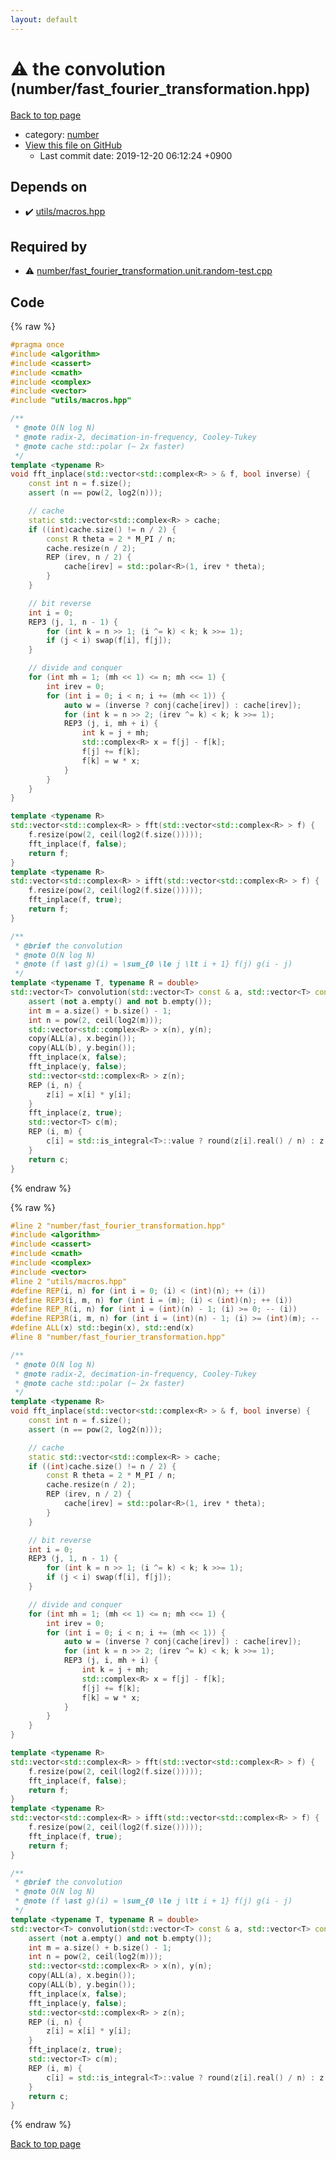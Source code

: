 ```yaml
---
layout: default
---
```


<!-- mathjax config similar to math.stackexchange -->
<script type="text/javascript" async
  src="https://cdnjs.cloudflare.com/ajax/libs/mathjax/2.7.5/MathJax.js?config=TeX-MML-AM_CHTML">
</script>
<script type="text/x-mathjax-config">
  MathJax.Hub.Config({
    TeX: { equationNumbers: { autoNumber: "AMS" }},
    tex2jax: {
      inlineMath: [ ['$','$'] ],
      processEscapes: true
    },
    "HTML-CSS": { matchFontHeight: false },
    displayAlign: "left",
    displayIndent: "2em"
  });
</script>

<script type="text/javascript" src="https://cdnjs.cloudflare.com/ajax/libs/jquery/3.4.1/jquery.min.js"></script>
<script src="https://cdn.jsdelivr.net/npm/jquery-balloon-js@1.1.2/jquery.balloon.min.js" integrity="sha256-ZEYs9VrgAeNuPvs15E39OsyOJaIkXEEt10fzxJ20+2I=" crossorigin="anonymous"></script>
<script type="text/javascript" src="../../assets/js/copy-button.js"></script>
<link rel="stylesheet" href="../../assets/css/copy-button.css" />


# :warning: the convolution <small>(number/fast_fourier_transformation.hpp)</small>

<a href="../../index.html">Back to top page</a>

* category: <a href="../../index.html#b1bc248a7ff2b2e95569f56de68615df">number</a>
* <a href="{{ site.github.repository_url }}/blob/master/number/fast_fourier_transformation.hpp">View this file on GitHub</a>
    - Last commit date: 2019-12-20 06:12:24 +0900




## Depends on

* :heavy_check_mark: <a href="../utils/macros.hpp.html">utils/macros.hpp</a>


## Required by

* :warning: <a href="fast_fourier_transformation.unit.random-test.cpp.html">number/fast_fourier_transformation.unit.random-test.cpp</a>


## Code

<a id="unbundled"></a>
{% raw %}
```cpp
#pragma once
#include <algorithm>
#include <cassert>
#include <cmath>
#include <complex>
#include <vector>
#include "utils/macros.hpp"

/**
 * @note O(N log N)
 * @note radix-2, decimation-in-frequency, Cooley-Tukey
 * @note cache std::polar (~ 2x faster)
 */
template <typename R>
void fft_inplace(std::vector<std::complex<R> > & f, bool inverse) {
    const int n = f.size();
    assert (n == pow(2, log2(n)));

    // cache
    static std::vector<std::complex<R> > cache;
    if ((int)cache.size() != n / 2) {
        const R theta = 2 * M_PI / n;
        cache.resize(n / 2);
        REP (irev, n / 2) {
            cache[irev] = std::polar<R>(1, irev * theta);
        }
    }

    // bit reverse
    int i = 0;
    REP3 (j, 1, n - 1) {
        for (int k = n >> 1; (i ^= k) < k; k >>= 1);
        if (j < i) swap(f[i], f[j]);
    }

    // divide and conquer
    for (int mh = 1; (mh << 1) <= n; mh <<= 1) {
        int irev = 0;
        for (int i = 0; i < n; i += (mh << 1)) {
            auto w = (inverse ? conj(cache[irev]) : cache[irev]);
            for (int k = n >> 2; (irev ^= k) < k; k >>= 1);
            REP3 (j, i, mh + i) {
                int k = j + mh;
                std::complex<R> x = f[j] - f[k];
                f[j] += f[k];
                f[k] = w * x;
            }
        }
    }
}

template <typename R>
std::vector<std::complex<R> > fft(std::vector<std::complex<R> > f) {
    f.resize(pow(2, ceil(log2(f.size()))));
    fft_inplace(f, false);
    return f;
}
template <typename R>
std::vector<std::complex<R> > ifft(std::vector<std::complex<R> > f) {
    f.resize(pow(2, ceil(log2(f.size()))));
    fft_inplace(f, true);
    return f;
}

/**
 * @brief the convolution
 * @note O(N log N)
 * @note (f \ast g)(i) = \sum_{0 \le j \lt i + 1} f(j) g(i - j)
 */
template <typename T, typename R = double>
std::vector<T> convolution(std::vector<T> const & a, std::vector<T> const & b) {
    assert (not a.empty() and not b.empty());
    int m = a.size() + b.size() - 1;
    int n = pow(2, ceil(log2(m)));
    std::vector<std::complex<R> > x(n), y(n);
    copy(ALL(a), x.begin());
    copy(ALL(b), y.begin());
    fft_inplace(x, false);
    fft_inplace(y, false);
    std::vector<std::complex<R> > z(n);
    REP (i, n) {
        z[i] = x[i] * y[i];
    }
    fft_inplace(z, true);
    std::vector<T> c(m);
    REP (i, m) {
        c[i] = std::is_integral<T>::value ? round(z[i].real() / n) : z[i].real() / n;
    }
    return c;
}

```
{% endraw %}

<a id="bundled"></a>
{% raw %}
```cpp
#line 2 "number/fast_fourier_transformation.hpp"
#include <algorithm>
#include <cassert>
#include <cmath>
#include <complex>
#include <vector>
#line 2 "utils/macros.hpp"
#define REP(i, n) for (int i = 0; (i) < (int)(n); ++ (i))
#define REP3(i, m, n) for (int i = (m); (i) < (int)(n); ++ (i))
#define REP_R(i, n) for (int i = (int)(n) - 1; (i) >= 0; -- (i))
#define REP3R(i, m, n) for (int i = (int)(n) - 1; (i) >= (int)(m); -- (i))
#define ALL(x) std::begin(x), std::end(x)
#line 8 "number/fast_fourier_transformation.hpp"

/**
 * @note O(N log N)
 * @note radix-2, decimation-in-frequency, Cooley-Tukey
 * @note cache std::polar (~ 2x faster)
 */
template <typename R>
void fft_inplace(std::vector<std::complex<R> > & f, bool inverse) {
    const int n = f.size();
    assert (n == pow(2, log2(n)));

    // cache
    static std::vector<std::complex<R> > cache;
    if ((int)cache.size() != n / 2) {
        const R theta = 2 * M_PI / n;
        cache.resize(n / 2);
        REP (irev, n / 2) {
            cache[irev] = std::polar<R>(1, irev * theta);
        }
    }

    // bit reverse
    int i = 0;
    REP3 (j, 1, n - 1) {
        for (int k = n >> 1; (i ^= k) < k; k >>= 1);
        if (j < i) swap(f[i], f[j]);
    }

    // divide and conquer
    for (int mh = 1; (mh << 1) <= n; mh <<= 1) {
        int irev = 0;
        for (int i = 0; i < n; i += (mh << 1)) {
            auto w = (inverse ? conj(cache[irev]) : cache[irev]);
            for (int k = n >> 2; (irev ^= k) < k; k >>= 1);
            REP3 (j, i, mh + i) {
                int k = j + mh;
                std::complex<R> x = f[j] - f[k];
                f[j] += f[k];
                f[k] = w * x;
            }
        }
    }
}

template <typename R>
std::vector<std::complex<R> > fft(std::vector<std::complex<R> > f) {
    f.resize(pow(2, ceil(log2(f.size()))));
    fft_inplace(f, false);
    return f;
}
template <typename R>
std::vector<std::complex<R> > ifft(std::vector<std::complex<R> > f) {
    f.resize(pow(2, ceil(log2(f.size()))));
    fft_inplace(f, true);
    return f;
}

/**
 * @brief the convolution
 * @note O(N log N)
 * @note (f \ast g)(i) = \sum_{0 \le j \lt i + 1} f(j) g(i - j)
 */
template <typename T, typename R = double>
std::vector<T> convolution(std::vector<T> const & a, std::vector<T> const & b) {
    assert (not a.empty() and not b.empty());
    int m = a.size() + b.size() - 1;
    int n = pow(2, ceil(log2(m)));
    std::vector<std::complex<R> > x(n), y(n);
    copy(ALL(a), x.begin());
    copy(ALL(b), y.begin());
    fft_inplace(x, false);
    fft_inplace(y, false);
    std::vector<std::complex<R> > z(n);
    REP (i, n) {
        z[i] = x[i] * y[i];
    }
    fft_inplace(z, true);
    std::vector<T> c(m);
    REP (i, m) {
        c[i] = std::is_integral<T>::value ? round(z[i].real() / n) : z[i].real() / n;
    }
    return c;
}

```
{% endraw %}

<a href="../../index.html">Back to top page</a>

